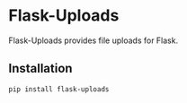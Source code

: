 # Flask-Uploads

Flask-Uploads provides file uploads for Flask.

## Installation

```sh
pip install flask-uploads
```